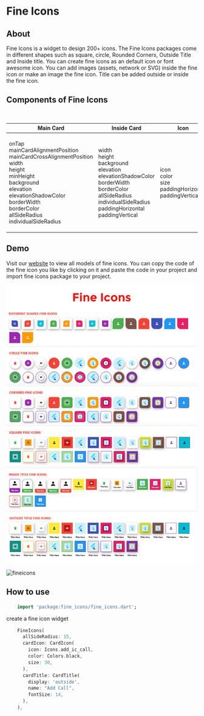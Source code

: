 <!-- 
This README describes the package. If you publish this package to pub.dev,
this README's contents appear on the landing page for your package.

For information about how to write a good package README, see the guide for
[writing package pages](https://dart.dev/guides/libraries/writing-package-pages). 

For general information about developing packages, see the Dart guide for
[creating packages](https://dart.dev/guides/libraries/create-library-packages)
and the Flutter guide for
[developing packages and plugins](https://flutter.dev/developing-packages). 
-->
# Fine Icons

## About

Fine Icons is a widget to design 200+ icons. 
The Fine Icons packages come in different shapes such as square, circle, Rounded Corners, Outside Title and Inside title.
You can create fine icons as an default icon or font awesome icon. You can add images (assets, network or SVG) inside the fine icon or make an image the fine icon. Title can be added outside or inside the fine icon.

## Components of Fine Icons

<br>

| Main Card | Inside Card  | Icon | Title | Image | Custom Widget |
| ------------- |------------- | ------------- | ------------| ------------ | ------------ |
| onTap mainCardAlignmentPosition mainCardCrossAlignmentPosition width </br > height </br > minHeight </br > background </br > elevation </br > elevationShadowColor </br > borderWidth </br > borderColor </br > allSideRadius individualSideRadius | width <br> height <br> background <br> elevation elevationShadowColor borderWidth borderColor allSideRadius individualSideRadius paddingHorizontal paddingVertical  | icon <br> color <br> size <br> paddingHorizontal paddingVertical | display <br> name <br> fontsize <br> color <br> fontFamily <br> fontWeight <br> height <br> fontStyle <br> letterSpacing background titleMinHeight paddingHorizontal paddingVertical titleBottomBorderRadius outsideTitleMaxWidth | imageType <br> image <br> width <br> height <br> borderRadius individualBorderRadius <br> padding | customWidgetInside customWidgetOutside

## Demo


Visit our [website](https://www.f9it.com/) to view all models of fine icons. You can copy the code of the fine icon you like by clicking on it and paste the code in your project and import fine icons package to your project.

![](/flutter_packages/images/fineicons.jpg)

![fineicons](https://user-images.githubusercontent.com/74196534/158010097-68ad6f10-d970-48c0-a0a4-0521723a2d9c.jpg)



## How to use

  ```dart
      import 'package:fine_icons/fine_icons.dart';
  ```

create a fine icon widget

  ```dart
      FineIcons(
        allSideRadius: 15,
        cardIcon: CardIcon(
          icon: Icons.add_ic_call,
          color: Colors.black,
          size: 30,
        ),
        cardTitle: CardTitle(
          display: 'outside',
          name: "Add Call",
          fontSize: 14,
        ),
      ),
  ```